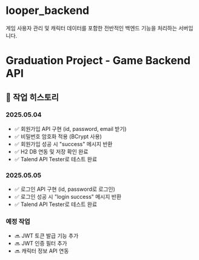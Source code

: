 ﻿# looper_backend
게임 사용자 관리 및 캐릭터 데이터를 포함한 전반적인 백엔드 기능을 처리하는 서버입니다.

# Graduation Project - Game Backend API

## 📅 작업 히스토리

### 2025.05.04
- ✅ 회원가입 API 구현 (id, password, email 받기)
- ✅ 비밀번호 암호화 적용 (BCrypt 사용)
- ✅ 회원가입 성공 시 "success" 메시지 반환
- ✅ H2 DB 연동 및 저장 확인 완료
- ✅ Talend API Tester로 테스트 완료
  

### 2025.05.05
- ✅ 로그인 API 구현 (id, password로 로그인)
- ✅ 로그인 성공 시 "login success" 메시지 반환
- ✅ Talend API Tester로 테스트 완료

### 예정 작업
- 🔜 JWT 토큰 발급 기능 추가
- 🔜 JWT 인증 필터 추가
- 🔜 캐릭터 정보 API 연동
